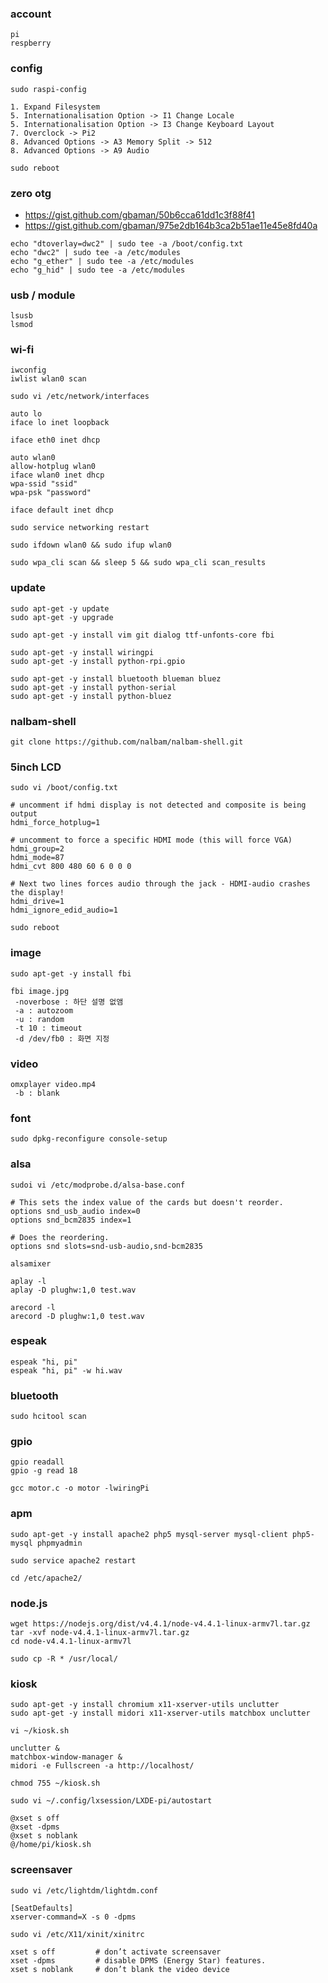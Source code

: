 ### account
```
pi
respberry
```

### config
```
sudo raspi-config
```
```
1. Expand Filesystem
5. Internationalisation Option -> I1 Change Locale
5. Internationalisation Option -> I3 Change Keyboard Layout
7. Overclock -> Pi2
8. Advanced Options -> A3 Memory Split -> 512
8. Advanced Options -> A9 Audio
```
```
sudo reboot
```

### zero otg
 * https://gist.github.com/gbaman/50b6cca61dd1c3f88f41
 * https://gist.github.com/gbaman/975e2db164b3ca2b51ae11e45e8fd40a
```
echo "dtoverlay=dwc2" | sudo tee -a /boot/config.txt
echo "dwc2" | sudo tee -a /etc/modules
echo "g_ether" | sudo tee -a /etc/modules
echo "g_hid" | sudo tee -a /etc/modules
```

### usb / module
```
lsusb
lsmod
```

### wi-fi
```
iwconfig
iwlist wlan0 scan
```
```
sudo vi /etc/network/interfaces
```
```
auto lo
iface lo inet loopback

iface eth0 inet dhcp

auto wlan0
allow-hotplug wlan0
iface wlan0 inet dhcp
wpa-ssid "ssid"
wpa-psk "password"

iface default inet dhcp
```
```
sudo service networking restart
```
```
sudo ifdown wlan0 && sudo ifup wlan0

sudo wpa_cli scan && sleep 5 && sudo wpa_cli scan_results
```

### update
```
sudo apt-get -y update
sudo apt-get -y upgrade

sudo apt-get -y install vim git dialog ttf-unfonts-core fbi

sudo apt-get -y install wiringpi
sudo apt-get -y install python-rpi.gpio

sudo apt-get -y install bluetooth blueman bluez
sudo apt-get -y install python-serial
sudo apt-get -y install python-bluez
```

### nalbam-shell
```
git clone https://github.com/nalbam/nalbam-shell.git
```

### 5inch LCD
```
sudo vi /boot/config.txt
```
```
# uncomment if hdmi display is not detected and composite is being output
hdmi_force_hotplug=1

# uncomment to force a specific HDMI mode (this will force VGA)
hdmi_group=2
hdmi_mode=87
hdmi_cvt 800 480 60 6 0 0 0

# Next two lines forces audio through the jack - HDMI-audio crashes the display!
hdmi_drive=1
hdmi_ignore_edid_audio=1
```
```
sudo reboot
```

### image
```
sudo apt-get -y install fbi
```
```
fbi image.jpg
 -noverbose : 하단 설명 없앰
 -a : autozoom
 -u : random
 -t 10 : timeout
 -d /dev/fb0 : 화면 지정
```

### video
```
omxplayer video.mp4
 -b : blank
```

### font
```
sudo dpkg-reconfigure console-setup
```

### alsa
```
sudoi vi /etc/modprobe.d/alsa-base.conf
```
```
# This sets the index value of the cards but doesn't reorder.
options snd_usb_audio index=0
options snd_bcm2835 index=1

# Does the reordering.
options snd slots=snd-usb-audio,snd-bcm2835
```
```
alsamixer

aplay -l
aplay -D plughw:1,0 test.wav

arecord -l
arecord -D plughw:1,0 test.wav
```

### espeak
```
espeak "hi, pi"
espeak "hi, pi" -w hi.wav

```

### bluetooth
```
sudo hcitool scan
```

### gpio
```
gpio readall
gpio -g read 18

gcc motor.c -o motor -lwiringPi
```

### apm
```
sudo apt-get -y install apache2 php5 mysql-server mysql-client php5-mysql phpmyadmin

sudo service apache2 restart

cd /etc/apache2/
```

### node.js
```
wget https://nodejs.org/dist/v4.4.1/node-v4.4.1-linux-armv7l.tar.gz
tar -xvf node-v4.4.1-linux-armv7l.tar.gz
cd node-v4.4.1-linux-armv7l

sudo cp -R * /usr/local/
```

### kiosk
```
sudo apt-get -y install chromium x11-xserver-utils unclutter
sudo apt-get -y install midori x11-xserver-utils matchbox unclutter

vi ~/kiosk.sh

unclutter &
matchbox-window-manager &
midori -e Fullscreen -a http://localhost/

chmod 755 ~/kiosk.sh

sudo vi ~/.config/lxsession/LXDE-pi/autostart

@xset s off
@xset -dpms
@xset s noblank
@/home/pi/kiosk.sh
```

### screensaver
```
sudo vi /etc/lightdm/lightdm.conf

[SeatDefaults]
xserver-command=X -s 0 -dpms

sudo vi /etc/X11/xinit/xinitrc

xset s off         # don’t activate screensaver
xset -dpms         # disable DPMS (Energy Star) features.
xset s noblank     # don’t blank the video device
```
